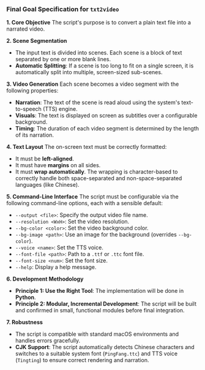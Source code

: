 ### **Final Goal Specification for `txt2video`**

**1. Core Objective**
The script's purpose is to convert a plain text file into a narrated video.

**2. Scene Segmentation**
*   The input text is divided into scenes. Each scene is a block of text separated by one or more blank lines.
*   **Automatic Splitting**: If a scene is too long to fit on a single screen, it is automatically split into multiple, screen-sized sub-scenes.

**3. Video Generation**
Each scene becomes a video segment with the following properties:
*   **Narration**: The text of the scene is read aloud using the system's text-to-speech (TTS) engine.
*   **Visuals**: The text is displayed on screen as subtitles over a configurable background.
*   **Timing**: The duration of each video segment is determined by the length of its narration.

**4. Text Layout**
The on-screen text must be correctly formatted:
*   It must be **left-aligned**.
*   It must have **margins** on all sides.
*   It must **wrap automatically**. The wrapping is character-based to correctly handle both space-separated and non-space-separated languages (like Chinese).

**5. Command-Line Interface**
The script must be configurable via the following command-line options, each with a sensible default:
*   `--output <file>`: Specify the output video file name.
*   `--resolution <WxH>`: Set the video resolution.
*   `--bg-color <color>`: Set the video background color.
*   `--bg-image <path>`: Use an image for the background (overrides `--bg-color`).
*   `--voice <name>`: Set the TTS voice.
*   `--font-file <path>`: Path to a `.ttf` or `.ttc` font file.
*   `--font-size <num>`: Set the font size.
*   `--help`: Display a help message.

**6. Development Methodology**
*   **Principle 1: Use the Right Tool**: The implementation will be done in **Python**.
*   **Principle 2: Modular, Incremental Development**: The script will be built and confirmed in small, functional modules before final integration.

**7. Robustness**
*   The script is compatible with standard macOS environments and handles errors gracefully.
*   **CJK Support**: The script automatically detects Chinese characters and switches to a suitable system font (`PingFang.ttc`) and TTS voice (`Tingting`) to ensure correct rendering and narration.
